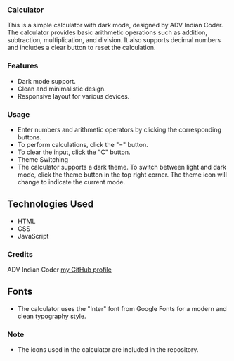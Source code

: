 ### Calculator
This is a simple calculator with dark mode, designed by ADV Indian Coder. The calculator provides basic arithmetic operations such as addition, subtraction, multiplication, and division. It also supports decimal numbers and includes a clear button to reset the calculation.

### Features
- Dark mode support.
- Clean and minimalistic design.
- Responsive layout for various devices.


### Usage
- Enter numbers and arithmetic operators by clicking the corresponding buttons.
-   To perform calculations, click the "=" button.
- To clear the input, click the "C" button.
- Theme Switching
- The calculator supports a dark theme. To switch between light and dark mode, click the theme button in the top right corner. The theme icon will change to indicate the current mode.

## Technologies Used
- HTML
- CSS
- JavaScript
### Credits
ADV Indian Coder [my GitHub profile](https://github.com/ADVindiancoder)
## Fonts
- The calculator uses the "Inter" font from Google Fonts for a modern and clean typography style.

### Note
 - The icons used in the calculator are included in the repository.
